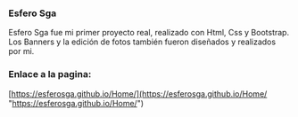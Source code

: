### Esfero Sga

Esfero Sga fue mi primer proyecto real, realizado con Html, Css y Bootstrap.
Los Banners y la edición de fotos también fueron diseñados y realizados por mi.

### Enlace a la pagina:
[https://esferosga.github.io/Home/](https://esferosga.github.io/Home/ "https://esferosga.github.io/Home/")


